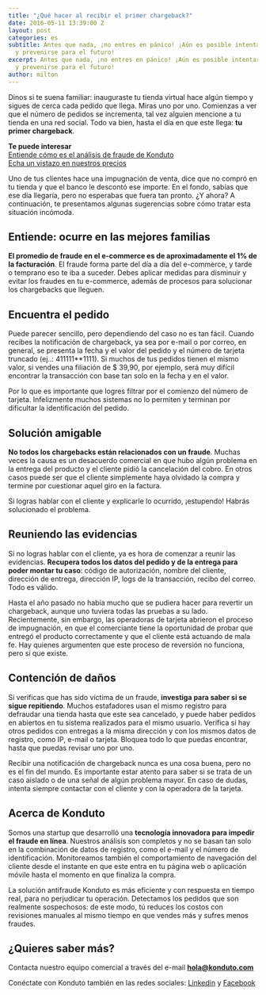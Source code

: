 ```yaml
---
title: "¿Qué hacer al recibir el primer chargeback?"
date: 2016-05-11 13:39:00 Z
layout: post
categories: es
subtitle: Antes que nada, ¡no entres en pánico! ¡Aún es posible intentar revertirlo
  y prevenirse para el futuro!
excerpt: Antes que nada, ¡no entres en pánico! ¡Aún es posible intentar revertirlo
  y prevenirse para el futuro!
author: milton
---
```


Dinos si te suena familiar: inauguraste tu tienda virtual hace algún tiempo y sigues de cerca cada pedido que llega. Miras uno por uno. Comienzas a ver que el número de pedidos se incrementa, tal vez alguien mencione a tu tienda en una red social. Todo va bien, hasta el día en que este llega: **tu primer chargeback**.

**Te puede interesar**  
[Entiende cómo es el análisis de fraude de Konduto](https://www.konduto.com/es/how-it-works/?utm_source=konduto&utm_medium=blog-es&utm_campaign=conteudo-1stcb)  
[Echa un vistazo en nuestros precios](https://www.konduto.com/es/pricing/?utm_source=konduto&utm_medium=blog-es&utm_campaign=conteudo-1stcb)

Uno de tus clientes hace una impugnación de venta, dice que no compró en tu tienda y que el banco le descontó ese importe. En el fondo, sabías que ese día llegaría, pero no esperabas que fuera tan pronto. ¿Y ahora? A continuación, te presentamos algunas sugerencias sobre cómo tratar esta situación incómoda.

## Entiende: ocurre en las mejores familias

**El promedio de fraude en el e-commerce es de aproximadamente el 1% de la facturación**. El fraude forma parte del día a día del e-commerce, y tarde o temprano eso te iba a suceder. Debes aplicar medidas para disminuir y evitar los fraudes en tu e-commerce, además de procesos para solucionar los chargebacks que lleguen.

## Encuentra el pedido

Puede parecer sencillo, pero dependiendo del caso no es tan fácil. Cuando recibes la notificación de chargeback, ya sea por e-mail o por correo, en general, se presenta la fecha y el valor del pedido y el número de tarjeta truncado (ej..: 411111**1111). Si muchos de tus pedidos tienen el mismo valor, si vendes una filiación de $ 39,90, por ejemplo, será muy difícil encontrar la transacción con base tan solo en la fecha y en el valor.

Por lo que es importante que logres filtrar por el comienzo del número de tarjeta. Infelizmente muchos sistemas no lo permiten y terminan por dificultar la identificación del pedido.

## Solución amigable

**No todos los chargebacks están relacionados con un fraude**. Muchas veces la causa es un desacuerdo comercial en que hubo algún problema en la entrega del producto y el cliente pidió la cancelación del cobro. En otros casos puede ser que el cliente simplemente haya olvidado la compra y termine por cuestionar aquel giro en la factura.

Si logras hablar con el cliente y explicarle lo ocurrido, ¡estupendo! Habrás solucionado el problema.

## Reuniendo las evidencias

Si no logras hablar con el cliente, ya es hora de comenzar a reunir las evidencias. **Recupera todos los datos del pedido y de la entrega para poder montar tu caso**: código de autorización, nombre del cliente, dirección de entrega, dirección IP, logs de la transacción, recibo del correo. Todo es válido.

Hasta el año pasado no había mucho que se pudiera hacer para revertir un chargeback, aunque uno tuviera todas las pruebas a su lado. Recientemente, sin embargo, las operadoras de tarjeta abrieron el proceso de impugnación, en que el comerciante tiene la oportunidad de probar que entregó el producto correctamente y que el cliente está actuando de mala fe. Hay quienes argumenten que este proceso de reversión no funciona, pero sí que existe.

## Contención de daños

Si verificas que has sido víctima de un fraude, **investiga para saber si se sigue repitiendo**. Muchos estafadores usan el mismo registro para defraudar una tienda hasta que este sea cancelado, y puede haber pedidos en abiertos en tu sistema realizados para el mismo usuario. Verifica si hay otros pedidos con entregas a la misma dirección y con los mismos datos de registro, como IP, e-mail o tarjeta. Bloquea todo lo que puedas encontrar, hasta que puedas revisar uno por uno.

Recibir una notificación de chargeback nunca es una cosa buena, pero no es el fin del mundo. Es importante estar atento para saber si se trata de un caso aislado o de una señal de algún problema mayor. En caso de dudas, intenta siempre contactar con el cliente y con la operadora de la tarjeta.

## Acerca de Konduto

Somos una startup que desarrolló una **tecnología innovadora para impedir el fraude en línea**. Nuestros análisis son completos y no se basan tan solo en la combinación de datos de registro, como el e-mail y el número de identificación. Monitoreamos también el comportamiento de navegación del cliente desde el instante en que este entra en tu página web o aplicación móvile hasta el momento en que finaliza la compra.

La solución antifraude Konduto es más eficiente y con respuesta en tiempo real, para no perjudicar tu operación. Detectamos los pedidos que son realmente sospechosos: de este modo, tú reduces los costos con revisiones manuales al mismo tiempo en que vendes más y sufres menos fraudes.

## ¿Quieres saber más?

Contacta nuestro equipo comercial a través del e-mail **hola@konduto.com**

Conéctate con Konduto también en las redes sociales: [Linkedin](https://www.linkedin.com/company/konduto) y [Facebook](https://www.facebook.com/konduto)  